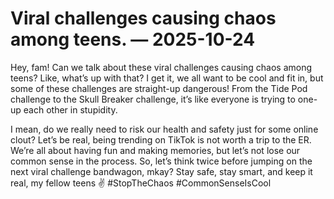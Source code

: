# Viral challenges causing chaos among teens. — 2025-10-24

Hey, fam! Can we talk about these viral challenges causing chaos among teens? Like, what’s up with that? I get it, we all want to be cool and fit in, but some of these challenges are straight-up dangerous! From the Tide Pod challenge to the Skull Breaker challenge, it’s like everyone is trying to one-up each other in stupidity. 

I mean, do we really need to risk our health and safety just for some online clout? Let’s be real, being trending on TikTok is not worth a trip to the ER. We’re all about having fun and making memories, but let’s not lose our common sense in the process. So, let’s think twice before jumping on the next viral challenge bandwagon, mkay? Stay safe, stay smart, and keep it real, my fellow teens ✌️ #StopTheChaos #CommonSenseIsCool